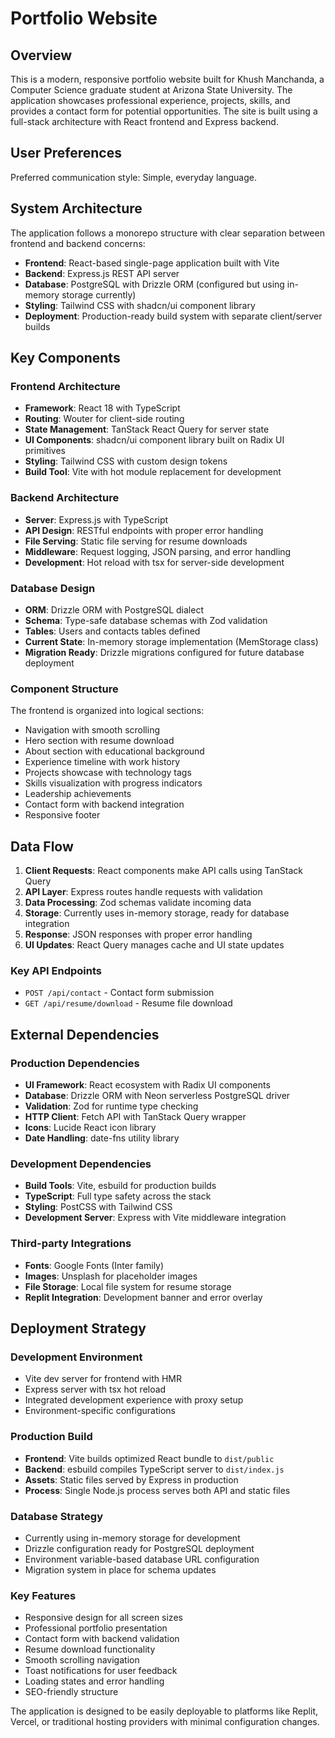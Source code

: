 # Portfolio Website

## Overview

This is a modern, responsive portfolio website built for Khush Manchanda, a Computer Science graduate student at Arizona State University. The application showcases professional experience, projects, skills, and provides a contact form for potential opportunities. The site is built using a full-stack architecture with React frontend and Express backend.

## User Preferences

Preferred communication style: Simple, everyday language.

## System Architecture

The application follows a monorepo structure with clear separation between frontend and backend concerns:

- **Frontend**: React-based single-page application built with Vite
- **Backend**: Express.js REST API server
- **Database**: PostgreSQL with Drizzle ORM (configured but using in-memory storage currently)
- **Styling**: Tailwind CSS with shadcn/ui component library
- **Deployment**: Production-ready build system with separate client/server builds

## Key Components

### Frontend Architecture
- **Framework**: React 18 with TypeScript
- **Routing**: Wouter for client-side routing
- **State Management**: TanStack React Query for server state
- **UI Components**: shadcn/ui component library built on Radix UI primitives
- **Styling**: Tailwind CSS with custom design tokens
- **Build Tool**: Vite with hot module replacement for development

### Backend Architecture
- **Server**: Express.js with TypeScript
- **API Design**: RESTful endpoints with proper error handling
- **File Serving**: Static file serving for resume downloads
- **Middleware**: Request logging, JSON parsing, and error handling
- **Development**: Hot reload with tsx for server-side development

### Database Design
- **ORM**: Drizzle ORM with PostgreSQL dialect
- **Schema**: Type-safe database schemas with Zod validation
- **Tables**: Users and contacts tables defined
- **Current State**: In-memory storage implementation (MemStorage class)
- **Migration Ready**: Drizzle migrations configured for future database deployment

### Component Structure
The frontend is organized into logical sections:
- Navigation with smooth scrolling
- Hero section with resume download
- About section with educational background
- Experience timeline with work history
- Projects showcase with technology tags
- Skills visualization with progress indicators
- Leadership achievements
- Contact form with backend integration
- Responsive footer

## Data Flow

1. **Client Requests**: React components make API calls using TanStack Query
2. **API Layer**: Express routes handle requests with validation
3. **Data Processing**: Zod schemas validate incoming data
4. **Storage**: Currently uses in-memory storage, ready for database integration
5. **Response**: JSON responses with proper error handling
6. **UI Updates**: React Query manages cache and UI state updates

### Key API Endpoints
- `POST /api/contact` - Contact form submission
- `GET /api/resume/download` - Resume file download

## External Dependencies

### Production Dependencies
- **UI Framework**: React ecosystem with Radix UI components
- **Database**: Drizzle ORM with Neon serverless PostgreSQL driver
- **Validation**: Zod for runtime type checking
- **HTTP Client**: Fetch API with TanStack Query wrapper
- **Icons**: Lucide React icon library
- **Date Handling**: date-fns utility library

### Development Dependencies
- **Build Tools**: Vite, esbuild for production builds
- **TypeScript**: Full type safety across the stack
- **Styling**: PostCSS with Tailwind CSS
- **Development Server**: Express with Vite middleware integration

### Third-party Integrations
- **Fonts**: Google Fonts (Inter family)
- **Images**: Unsplash for placeholder images
- **File Storage**: Local file system for resume storage
- **Replit Integration**: Development banner and error overlay

## Deployment Strategy

### Development Environment
- Vite dev server for frontend with HMR
- Express server with tsx hot reload
- Integrated development experience with proxy setup
- Environment-specific configurations

### Production Build
- **Frontend**: Vite builds optimized React bundle to `dist/public`
- **Backend**: esbuild compiles TypeScript server to `dist/index.js`
- **Assets**: Static files served by Express in production
- **Process**: Single Node.js process serves both API and static files

### Database Strategy
- Currently using in-memory storage for development
- Drizzle configuration ready for PostgreSQL deployment
- Environment variable-based database URL configuration
- Migration system in place for schema updates

### Key Features
- Responsive design for all screen sizes
- Professional portfolio presentation
- Contact form with backend validation
- Resume download functionality
- Smooth scrolling navigation
- Toast notifications for user feedback
- Loading states and error handling
- SEO-friendly structure

The application is designed to be easily deployable to platforms like Replit, Vercel, or traditional hosting providers with minimal configuration changes.
